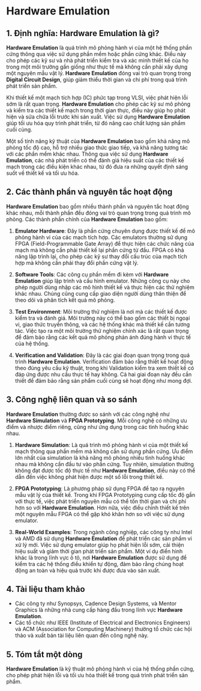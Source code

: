 # Hardware Emulation

## 1. Định nghĩa: **Hardware Emulation** là gì?
**Hardware Emulation** là quá trình mô phỏng hành vi của một hệ thống phần cứng thông qua việc sử dụng phần mềm hoặc phần cứng khác. Điều này cho phép các kỹ sư và nhà phát triển kiểm tra và xác minh thiết kế của họ trong một môi trường gần giống như thực tế mà không cần phải xây dựng một nguyên mẫu vật lý. **Hardware Emulation** đóng vai trò quan trọng trong **Digital Circuit Design**, giúp giảm thiểu thời gian và chi phí trong quá trình phát triển sản phẩm. 

Khi thiết kế một mạch tích hợp (IC) phức tạp trong VLSI, việc phát hiện lỗi sớm là rất quan trọng. **Hardware Emulation** cho phép các kỹ sư mô phỏng và kiểm tra các thiết kế mạch trong thời gian thực, điều này giúp họ phát hiện và sửa chữa lỗi trước khi sản xuất. Việc sử dụng **Hardware Emulation** giúp tối ưu hóa quy trình phát triển, từ đó nâng cao chất lượng sản phẩm cuối cùng.

Một số tính năng kỹ thuật của **Hardware Emulation** bao gồm khả năng mô phỏng tốc độ cao, hỗ trợ nhiều giao thức giao tiếp, và khả năng tương tác với các phần mềm khác nhau. Thông qua việc sử dụng **Hardware Emulation**, các nhà phát triển có thể đánh giá hiệu suất của các thiết kế mạch trong các điều kiện khác nhau, từ đó đưa ra những quyết định sáng suốt về thiết kế và tối ưu hóa.

## 2. Các thành phần và nguyên tắc hoạt động
**Hardware Emulation** bao gồm nhiều thành phần và nguyên tắc hoạt động khác nhau, mỗi thành phần đều đóng vai trò quan trọng trong quá trình mô phỏng. Các thành phần chính của **Hardware Emulation** bao gồm:

1. **Emulator Hardware**: Đây là phần cứng chuyên dụng được thiết kế để mô phỏng hành vi của các mạch tích hợp. Các emulators thường sử dụng FPGA (Field-Programmable Gate Array) để thực hiện các chức năng của mạch mà không cần phải thiết kế lại phần cứng từ đầu. FPGA có khả năng lập trình lại, cho phép các kỹ sư thay đổi cấu trúc của mạch tích hợp mà không cần phải thay đổi phần cứng vật lý.

2. **Software Tools**: Các công cụ phần mềm đi kèm với **Hardware Emulation** giúp lập trình và cấu hình emulator. Những công cụ này cho phép người dùng nhập các mô hình thiết kế và thực hiện các thử nghiệm khác nhau. Chúng cũng cung cấp giao diện người dùng thân thiện để theo dõi và phân tích kết quả mô phỏng.

3. **Test Environment**: Môi trường thử nghiệm là nơi mà các thiết kế được kiểm tra và đánh giá. Môi trường này có thể bao gồm các thiết bị ngoại vi, giao thức truyền thông, và các hệ thống khác mà thiết kế cần tương tác. Việc tạo ra một môi trường thử nghiệm chính xác là rất quan trọng để đảm bảo rằng các kết quả mô phỏng phản ánh đúng hành vi thực tế của hệ thống.

4. **Verification and Validation**: Đây là các giai đoạn quan trọng trong quá trình **Hardware Emulation**. Verification đảm bảo rằng thiết kế hoạt động theo đúng yêu cầu kỹ thuật, trong khi Validation kiểm tra xem thiết kế có đáp ứng được nhu cầu thực tế hay không. Cả hai giai đoạn này đều cần thiết để đảm bảo rằng sản phẩm cuối cùng sẽ hoạt động như mong đợi.

## 3. Công nghệ liên quan và so sánh
**Hardware Emulation** thường được so sánh với các công nghệ như **Hardware Simulation** và **FPGA Prototyping**. Mỗi công nghệ có những ưu điểm và nhược điểm riêng, cũng như ứng dụng trong các tình huống khác nhau.

1. **Hardware Simulation**: Là quá trình mô phỏng hành vi của một thiết kế mạch thông qua phần mềm mà không cần sử dụng phần cứng. Ưu điểm lớn nhất của simulation là khả năng mô phỏng nhiều tình huống khác nhau mà không cần đầu tư vào phần cứng. Tuy nhiên, simulation thường không đạt được tốc độ thực tế như **Hardware Emulation**, điều này có thể dẫn đến việc không phát hiện được một số lỗi trong thiết kế.

2. **FPGA Prototyping**: Là phương pháp sử dụng FPGA để tạo ra nguyên mẫu vật lý của thiết kế. Trong khi FPGA Prototyping cung cấp tốc độ gần với thực tế, việc phát triển nguyên mẫu có thể tốn thời gian và chi phí hơn so với **Hardware Emulation**. Hơn nữa, việc điều chỉnh thiết kế trên một nguyên mẫu FPGA có thể gặp khó khăn hơn so với việc sử dụng emulator.

3. **Real-World Examples**: Trong ngành công nghiệp, các công ty như Intel và AMD đã sử dụng **Hardware Emulation** để phát triển các sản phẩm vi xử lý mới. Việc sử dụng emulator giúp họ phát hiện lỗi sớm, cải thiện hiệu suất và giảm thời gian phát triển sản phẩm. Một ví dụ điển hình khác là trong lĩnh vực ô tô, nơi **Hardware Emulation** được sử dụng để kiểm tra các hệ thống điều khiển tự động, đảm bảo rằng chúng hoạt động an toàn và hiệu quả trước khi được đưa vào sản xuất.

## 4. Tài liệu tham khảo
- Các công ty như Synopsys, Cadence Design Systems, và Mentor Graphics là những nhà cung cấp hàng đầu trong lĩnh vực **Hardware Emulation**.
- Các tổ chức như IEEE (Institute of Electrical and Electronics Engineers) và ACM (Association for Computing Machinery) thường tổ chức các hội thảo và xuất bản tài liệu liên quan đến công nghệ này.

## 5. Tóm tắt một dòng
**Hardware Emulation** là kỹ thuật mô phỏng hành vi của hệ thống phần cứng, cho phép phát hiện lỗi và tối ưu hóa thiết kế trong quá trình phát triển sản phẩm.
